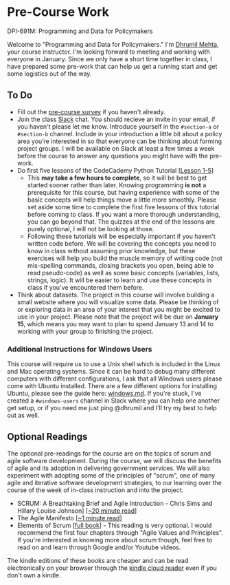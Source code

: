 # Pre-Course Work

DPI-691M: Programming and Data for Policymakers

Welcome to "Programming and Data for Policymakers." I'm [Dhrumil Mehta](https://www.hks.harvard.edu/faculty/dhrumil-mehta), your course instructor. I'm looking forward to meeting and working with everyone in January. Since we only have a short time together in class, I have prepared some pre-work that can help us get a running start and get some logistics out of the way.

## To Do

* Fill out the [pre-course survey](https://docs.google.com/forms/d/e/1FAIpQLSdSCZS-Hs4oD6yvFxUipPiEVmNv-dCM5RuZKsqKdLXWII9ZZQ/viewform?usp=sf_link) if you haven't already.
* Join the class [Slack](https://code4policy.slack.com) chat. You should recieve an invite in your email, if you haven't please let me know. Introduce yourself in the `#section-a` or `#section-b` channel. Include in your introduction a little bit about a policy area you’re interested in so that everyone can be thinking about forming project groups. I will be available on Slack at least a few times a week before the course to answer any questions you might have with the pre-work.
* Do first five lessons of the CodeCademy Python Tutorial [[Lesson 1-5](https://www.codecademy.com/learn/learn-python)]
	- This **may take a few hours to complete**, so it will be best to get started sooner rather than later. Knowing programming **is not** a prerequisite for this course, but having experience with some of the basic concepts will help things move a little more smoothly. Please set aside some time to complete the first five lessons of this tutorial before coming to class. If you want a more thorough understanding, you can go beyond that. The quizzes at the end of the lessons are purely optional, I will not be looking at those.
	- Following these tutorials will be especially important if you haven't written code before. We will be covering the concepts you need to know in class without assuming prior knowledge, but these exercises will help you build the muscle memory of writing code (not mis-spelling commands, closing brackets you open, being able to read pseudo-code) as well as some basic concepts (variables, lists, strings, logic). It will be easier to learn and use these concepts in class if you've encountered them before.
* Think about datasets. The project in this course will involve building a small website where you will visualize some data. Please be thinking of or exploring data in an area of your interest that you might be excited to use in your project. Please note that the project will be due on **January 15**, which means you may want to plan to spend January 13 and 14 to working with your group to finishing the project.

### Additional Instructions for Windows Users

This course will require us to use a Unix shell which is included in the Linux and Mac operating systems. Since it can be hard to debug many different computers with different configurations, I ask that all Windows users please come with Ubuntu installed. There are a few different options for installing Ubuntu, please see the guide here: [windows.md](windows.md). If you're stuck, I've created a `#windows-users` channel in Slack where you can help one another get setup, or if you need me just ping @dhrumil and I'll try my best to help out as well.

## Optional Readings
The optional pre-readings for the course are on the topics of scrum and agile software development. During the course, we will discuss the benefits of agile and its adoption in delivering government services. We will also experiment with adopting some of the principles of "scrum", one of many agile and iterative software development strategies, to our learning over the course of the week of in-class instruction and into the project.

* SCRUM: A Breathtaking Brief and Agile Introduction - Chris Sims and Hillary Louise Johnson] [[~20 minute read](https://www.amazon.com/Scrum-Breathtakingly-Brief-Agile-Introduction/dp/193796504X)]
* The Agile Manifesto [[~1 minute read](http://agilemanifesto.org/)]
* Elements of Scrum [[full book](https://www.amazon.com/gp/product/B004O0U74Q/ref=oh_aui_d_detailpage_o00_?ie=UTF8&psc=1)]	- This reading is very optional. I would recommend the first four chapters through "Agile Values and Principles". If you're interested in knowing more about scrum though, feel free to read on and learn through Google and/or Youtube videos.

The kindle editions of these books are cheaper and can be read electronically on your browser through the [kindle cloud reader](https://read.amazon.com/) even if you don't own a kindle.
